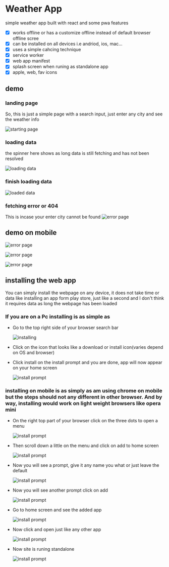 # Weather App

simple weather app built with react and some pwa features

-   [x] works offline or has a customize offline instead of default browser offline scree
-   [x] can be installed on all devices i.e andriod, ios, mac...
-   [x] uses a simple cahcing technique
-   [x] service worker
-   [x] web app manifest
-   [x] splash screen when runing as standalone app
-   [x] apple, web, fav icons

## demo

### landing page

So, this is just a simple page with a search input, just enter any city and see the weather info

![starting page](demo/start.png)

### loading data

the spinner here shows as long data is still fetching and has not been resolved

![loading data](demo/loading.png)

### finish loading data

![loaded data](demo/loaded.png)

### fetching error or 404

This is incase your enter city cannot be found
![error page](demo/not-found.png)

## demo on mobile

![error page](demo/mobile-load.jpeg)

![error page](demo/mobile-loaded.jpeg)

![error page](demo/mobile-not-found.png)

## installing the web app

You can simply install the webpage on any device, it does not take time or data like installing an app form play store, just like a second and I don't think it requires data as long the webpage has been loaded

### If you are on a Pc installing is as simple as

-   Go to the top right side of your browser search bar

    ![installing](demo/installable.png)

-   Click on the icon that looks like a download or install icon(varies depend on OS and browser)
-   Click install on the install prompt and you are done, app will now appear on your home screen

    ![install prompt](demo/install-prompt.png)

### installing on mobile is as simply as am using chrome on mobile but the steps should not any different in other browser. And by way, installing would work on light weight browsers like opera mini

-   On the right top part of your browser click on the three dots to open a menu

    ![install prompt](demo/first-step.jpeg)

-   Then scroll down a little on the menu and click on add to home screen

    ![install prompt](demo/second.jpeg)

-   Now you will see a prompt, give it any name you what or just leave the default

    ![install prompt](demo/third.jpeg)

-   Now you will see another prompt click on add

    ![install prompt](demo/fourth.jpeg)

-   Go to home screen and see the added app

    ![install prompt](demo/done.jpeg)

-   Now click and open just like any other app

    ![install prompt](demo/open.jpeg)

-   Now site is runing standalone

    ![install prompt](demo/proof.jpeg)
